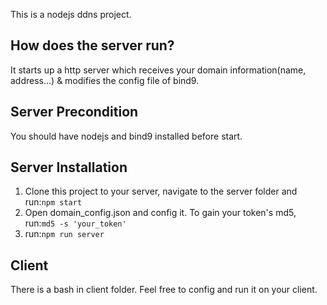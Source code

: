 This is a nodejs ddns project.

## How does the server run?
It starts up a http server which receives your domain information(name, address...) & modifies the config file of bind9.

## Server Precondition
You should have nodejs and bind9 installed before start.

## Server Installation
1. Clone this project to your server, navigate to the server folder and run:``npm start``
2. Open domain\_config.json and config it. To gain your token's md5, run:``md5 -s 'your_token'``
3. run:``npm run server``

## Client
There is a bash in client folder. Feel free to config and run it on your client.
